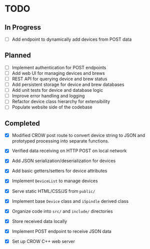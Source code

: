 # TODO

## In Progress
- [ ] Add endpoint to dynamically add devices from POST data

## Planned
- [ ] Implement authentication for POST endpoints
- [ ] Add web UI for managing devices and brews
- [ ] REST API for querying device and brew status
- [ ] Add persistent storage for device and brew databases
- [ ] Add unit tests for device and database logic
- [ ] Improve error handling and logging
- [ ] Refactor device class hierarchy for extensibility
- [ ] Populate website side of the codebase

## Completed
- [x] Modified CROW post route to convert device string to JSON and prototyped processing into separate functions. 
- [x] Verified data receiving on HTTP POST on local network
- [x] Add JSON serialization/deserialization for devices
- [x] Add basic getters/setters for device attributes
- [x] Implement `DeviceList` to manage devices
- [x] Serve static HTML/CSS/JS from `public/`
- [x] Implement base `Device` class and `iSpindle` derived class
- [x] Organize code into `src/` and `include/` directories
- [x] Store received data locally
- [x] Implement POST endpoint to receive JSON data
- [x] Set up CROW C++ web server



